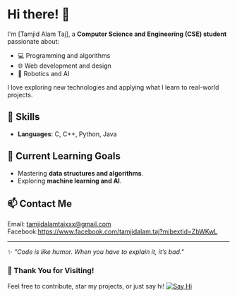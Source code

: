 # Hi there! 👋  

I'm [Tamjid Alam Taj], a **Computer Science and Engineering (CSE) student** passionate about:  
- 💻 Programming and algorithms  
- 🌐 Web development and design  
- 🤖 Robotics and AI  

I love exploring new technologies and applying what I learn to real-world projects.


## 🔧 Skills
- **Languages**: C, C++, Python, Java  
 

## 🌱 Current Learning Goals
- Mastering **data structures and algorithms**.  
- Exploring **machine learning and AI**.  


## 📫 Contact Me
  Email: tamjidalamtajxxx@gmail.com 
  Facebook:https://www.facebook.com/tamjidalam.taj?mibextid=ZbWKwL
  
  ---
✨ _"Code is like humor. When you have to explain it, it’s bad."_ 


### 💌 Thank You for Visiting!
Feel free to contribute, star my projects, or just say hi!
[![Say Hi](https://img.shields.io/badge/-Say%20Hi!-brightgreen?style=for-the-badge)](mailto:your-email@example.com)





